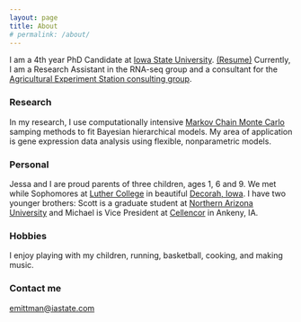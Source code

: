 ```yaml
---
layout: page
title: About
# permalink: /about/
---
```


I am a 4th year PhD Candidate at [Iowa State University](http://www.iastate.edu/). [(Resume)](../rsm.pdf) Currently, I am a Research Assistant in the RNA-seq group and a consultant for the [Agricultural Experiment Station consulting group](http://stat.iastate.edu/agriculture-experiment-station-consulting-group).

### Research
In my research, I use computationally intensive [Markov Chain Monte Carlo](https://en.wikipedia.org/wiki/Markov_chain_Monte_Carlo) samping methods to fit Bayesian hierarchical models. My area of application is gene expression data analysis using flexible, nonparametric models. 

### Personal
Jessa and I are proud parents of three children, ages 1, 6 and 9. We met while Sophomores at [Luther College](https://www.luther.edu/) in beautiful [Decorah, Iowa](http://www.visitdecorah.com/). I have two younger brothers: Scott is a graduate student at [Northern Arizona University](http://nau.edu/) and  Michael is Vice President at [Cellencor](http://www.cellencor.com/) in Ankeny, IA.

### Hobbies
I enjoy playing with my children, running, basketball, cooking, and making music.


### Contact me
[emittman@iastate.com](mailto:emittman@iastate.edu)